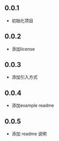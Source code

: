 ## 0.0.1

* 初始化项目 
## 0.0.2

* 添加license

## 0.0.3

*  添加引入方式 

## 0.0.4

*  添加example readme 

## 0.0.5

*  添加 readme 说明 
